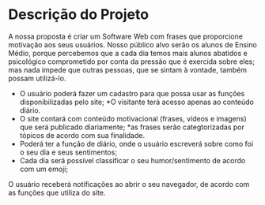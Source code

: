 # Descrição do Projeto

A nossa proposta é criar um Software Web com frases que proporcione motivação aos seus usuários. Nosso público alvo serão os alunos de Ensino Médio, porque percebemos que a cada dia temos mais alunos abatidos e psicológico comprometido por conta da pressão que é exercida sobre eles; mas nada impede que outras pessoas, que se sintam à vontade, também possam utilizá-lo. 

- O usuário poderá fazer um cadastro para que possa usar as funções disponibilizadas pelo site;
    *O visitante terá acesso apenas ao conteúdo diário.
- O site contará com conteúdo motivacional (frases, vídeos e imagens) que será publicado diariamente;
    *as frases serão categtorizadas por tópicos de acordo com sua finalidade.
- Poderá ter a função de diário, onde o usuário escreverá sobre como foi o seu dia e seus sentimentos;
- Cada dia será possível classificar o seu humor/sentimento de acordo com um emoji;

O usuário receberá notificações ao abrir o seu navegador, de acordo com as funções que utiliza do site.

